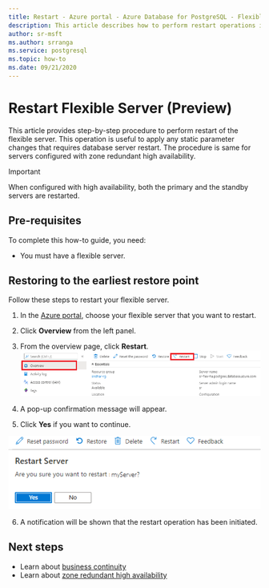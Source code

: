 ```yaml
---
title: Restart - Azure portal - Azure Database for PostgreSQL - Flexible Server
description: This article describes how to perform restart operations in Azure Database for PostgreSQL through the Azure portal.
author: sr-msft
ms.author: srranga
ms.service: postgresql
ms.topic: how-to
ms.date: 09/21/2020
---
```


# Restart Flexible Server (Preview)

This article provides step-by-step procedure to perform restart of the flexible server. This operation is useful to apply any static parameter changes that requires database server restart. The procedure is same for servers configured with zone redundant high availability. 

> [!IMPORTANT]
> When configured with high availability, both the primary and the standby servers are restarted. 

## Pre-requisites

To complete this how-to guide, you need:

-   You must have a flexible server.

## Restoring to the earliest restore point

Follow these steps to restart your flexible server.

1.  In the [Azure portal](https://portal.azure.com/), choose your flexible server that you want to restart.

2.  Click **Overview** from the left panel.
   
3.  From the overview page, click **Restart**.
     ![Restart selection](./media/how-to-restart-server-portal/how-to-restart-base-page.png)

4.  A pop-up confirmation message will appear.

5.  Click **Yes** if you want to continue.
   
 ![Restart confirm](./media/how-to-restart-server-portal/how-to-restart-pop-up.png)
 
6.  A notification will be shown that the restart operation has been
    initiated.

## Next steps

-   Learn about [business continuity](./concepts-business-continuity.md)
-   Learn about [zone redundant high availability](./concepts-high-availability.md)
